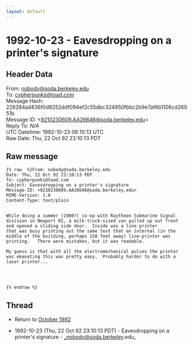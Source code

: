 ```yaml
---
layout: default
---
```


# 1992-10-23 - Eavesdropping on a printer's signature

## Header Data

From: nobody@soda.berkeley.edu<br>
To: cypherpunks@toad.com<br>
Message Hash: 228284a4836f0d9252ddf094ef2c55dbc324950fbbc2b9e7af6b1106cd26051b<br>
Message ID: \<9210230609.AA26646@soda.berkeley.edu\><br>
Reply To: _N/A_<br>
UTC Datetime: 1992-10-23 06:10:13 UTC<br>
Raw Date: Thu, 22 Oct 92 23:10:13 PDT<br>

## Raw message

```
{% raw  %}From: nobody@soda.berkeley.edu
Date: Thu, 22 Oct 92 23:10:13 PDT
To: cypherpunks@toad.com
Subject: Eavesdropping on a printer's signature
Message-ID: <9210230609.AA26646@soda.berkeley.edu>
MIME-Version: 1.0
Content-Type: text/plain


While doing a summer (1980?) co-op with Raytheon Submarine Signal
division in Newport RI, a milk-truck-sized van pulled up out front
and opened a sliding side door.  Inside was a line printer
that was busy printing out the same text that an internal (in the
middle of the building, perhaps 150 feet away) line-printer was
printing.   There were mistakes, but it was readable.

My guess is that with all the electromechanical pulses the printer
was emanating this was pretty easy.  Probably harder to do with a
laser printer...




{% endraw %}
```

## Thread

+ Return to [October 1992](/years/1992/10)

+ 1992-10-23 (Thu, 22 Oct 92 23:10:13 PDT) - Eavesdropping on a printer's signature - _nobody@soda.berkeley.edu_

